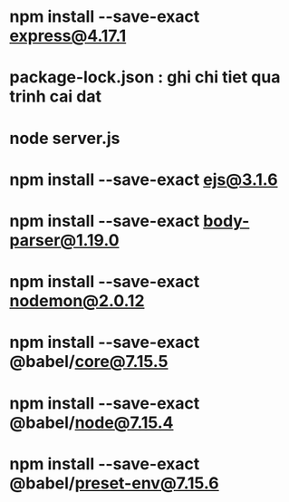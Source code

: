 # npm install --save-exact express@4.17.1
# package-lock.json : ghi chi tiet qua trinh cai dat
# node server.js
# npm install --save-exact ejs@3.1.6
# npm install --save-exact body-parser@1.19.0
# npm install --save-exact nodemon@2.0.12
# npm install --save-exact @babel/core@7.15.5
# npm install --save-exact @babel/node@7.15.4
# npm install --save-exact @babel/preset-env@7.15.6